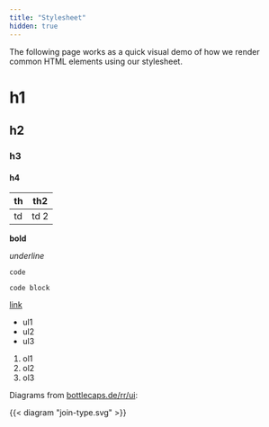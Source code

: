 ```yaml
---
title: "Stylesheet"
hidden: true
---
```


The following page works as a quick visual demo of how we render common HTML elements using our stylesheet.

# h1

## h2

### h3

#### h4

th | th2
---|----
td | td 2

**bold**

_underline_

`code`

```shell
code block
```

[link](#h1)

- ul1
- ul2
- ul3

1. ol1
2. ol2
3. ol3

Diagrams from [bottlecaps.de/rr/ui](https://www.bottlecaps.de/rr/ui):

{{< diagram "join-type.svg" >}}
